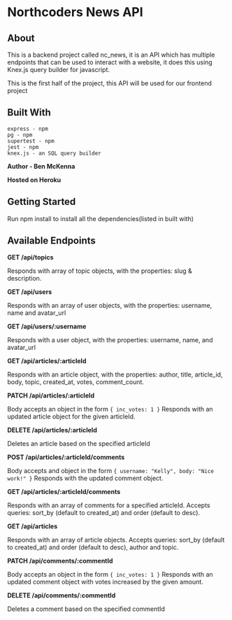 # Northcoders News API

## About

This is a backend project called nc_news, it is an API which has multiple endpoints that can be used to interact
with a website, it does this using Knex.js query builder for javascript.

This is the first half of the project, this API will be used for our frontend project

## Built With
    express - npm
    pg - npm
    supertest - npm
    jest - npm
    knex.js - an SQL query builder

**Author - Ben McKenna**

**Hosted on Heroku**

## Getting Started

Run npm install to install all the dependencies(listed in built with)

## Available Endpoints

**GET /api/topics**

Responds with array of topic objects, with the properties: slug & description.

**GET /api/users**

Responds with an array of user objects, with the properties: username, name and avatar_url

**GET /api/users/:username**

Responds with a user object, with the properties: username, name, and avatar_url

**GET /api/articles/:articleId**

Responds with an article object, with the properties: author, title, article_id, body, topic, created_at, votes, comment_count.

**PATCH /api/articles/:articleId**

Body accepts an object in the form `{ inc_votes: 1 }` Responds with an updated article object for the given articleId.

**DELETE /api/articles/:articleId**

Deletes an article based on the specified articleId

**POST /api/articles/:articleId/comments**

Body accepts and object in the form `{ username: "Kelly", body: "Nice work!" }` Responds with the updated comment object.

**GET /api/articles/:articleId/comments**

Responds with an array of comments for a specified articleId. Accepts queries: sort_by (default to created_at) and order (default to desc).

**GET /api/articles**

Responds with an array of article objects. Accepts queries: sort_by (default to created_at) and order (default to desc), author and topic.

**PATCH /api/comments/:commentId**

Body accepts an object in the form `{ inc_votes: 1 }` Responds with an updated comment object with votes increased by the given amount.

**DELETE /api/comments/:commentId**

Deletes a comment based on the specified commentId